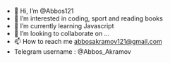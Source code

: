 - 👋 Hi, I’m @Abbos121
- 👀 I’m interested in coding, sport and reading books
- 🌱 I’m currently learning Javascript
- 💞️ I’m looking to collaborate on ...
- 📫 How to reach me abbosakramov121@gmail.com
- Telegram username : @Abbos_Akramov

<!---
Abbos121/Abbos121 is a ✨ special ✨ repository because its `README.md` (this file) appears on your GitHub profile.
You can click the Preview link to take a look at your changes.
--->
